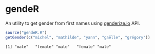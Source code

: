 # gendeR

An utility to get gender from first names using [genderize.io](https://genderize.io) API.

```r
source("gendeR.R")
getGender(c("michel", "mathilde", "yann", "gaëlle", "grégory"))
```

    [1] "male"   "female" "male"   "female" "male"  
